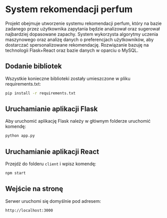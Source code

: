 # System rekomendacji perfum

Projekt obejmuje utworzenie systemu rekomendacji perfum, który na bazie zadanego przez użytkownika zapytania będzie analizował oraz sugerował najbardziej dopasowane zapachy. System wykorzysta algorytmy uczenia maszynowego oraz analizę danych o preferencjach użytkowników, aby dostarczać spersonalizowane rekomendację. Rozwiązanie bazuję na technologii Flask+React oraz bazie danych w oparciu o MySQL.

## Dodanie bibliotek

Wszystkie konieczne biblioteki zostały umieszczone w pliku requirements.txt:

```bash
pip install -r requirements.txt
```

## Uruchamianie aplikacji Flask

Aby uruchomić aplikację Flask należy w głównym folderze uruchomić komendę:

```bash
python app.py
```

## Uruchamianie aplikacji React

Przejdź do folderu `client` i wpisz komendę:

```bash
npm start
```

## Wejście na stronę

Serwer uruchomi się domyślnie pod adresem:

```bash
http://localhost:3000
```